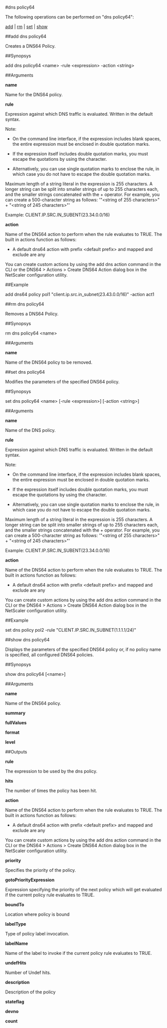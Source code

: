 #dns policy64

The following operations can be performed on "dns policy64":


[add](#add-dns-policy64) | [rm](#rm-dns-policy64) | [set](#set-dns-policy64) | [show](#show-dns-policy64)

##add dns policy64

Creates a DNS64 Policy.


##Synopsys

add dns policy64 &lt;name> -rule &lt;expression> -action &lt;string>


##Arguments

<b>name</b>
Name for the DNS64 policy.

<b>rule</b>
Expression against which DNS traffic is evaluated. Written in the default syntax.
Note:
* On the command line interface, if the expression includes blank spaces, the entire expression must be enclosed in double quotation marks.
* If the expression itself includes double quotation marks, you must escape the quotations by using the  character. 
* Alternatively, you can use single quotation marks to enclose the rule, in which case you do not have to escape the double quotation marks. 
Maximum length of a string literal in the expression is 255 characters. A longer string can be split into smaller strings of up to 255 characters each, and the smaller strings concatenated with the + operator. For example, you can create a 500-character string as follows: '"&lt;string of 255 characters&gt;" + "&lt;string of 245 characters&gt;"'
Example: CLIENT.IP.SRC.IN_SUBENT(23.34.0.0/16)

<b>action</b>
Name of the DNS64 action to perform when the rule evaluates to TRUE. The built in actions function as follows:
* A default dns64 action with prefix &lt;default prefix&gt; and mapped and exclude are any 
You can create custom actions by using the add dns action command in the CLI or the DNS64 &gt; Actions &gt; Create DNS64 Action dialog box in the NetScaler configuration utility.



##Example

add dns64 policy pol1 "client.ip.src.in_subnet(23.43.0.0/16)" -action act1

##rm dns policy64

Removes a DNS64 Policy.


##Synopsys

rm dns policy64 &lt;name>


##Arguments

<b>name</b>
Name of the DNS64 policy to be removed.



##set dns policy64

Modifies the parameters of the specified DNS64 policy.


##Synopsys

set dns policy64 &lt;name> [-rule &lt;expression>] [-action &lt;string>]


##Arguments

<b>name</b>
Name of the DNS policy.

<b>rule</b>
Expression against which DNS traffic is evaluated. Written in the default syntax.
Note:
* On the command line interface, if the expression includes blank spaces, the entire expression must be enclosed in double quotation marks.
* If the expression itself includes double quotation marks, you must escape the quotations by using the  character. 
* Alternatively, you can use single quotation marks to enclose the rule, in which case you do not have to escape the double quotation marks. 
Maximum length of a string literal in the expression is 255 characters. A longer string can be split into smaller strings of up to 255 characters each, and the smaller strings concatenated with the + operator. For example, you can create a 500-character string as follows: '"&lt;string of 255 characters&gt;" + "&lt;string of 245 characters&gt;"'
Example: CLIENT.IP.SRC.IN_SUBENT(23.34.0.0/16)

<b>action</b>
Name of the DNS64 action to perform when the rule evaluates to TRUE. The built in actions function as follows:
* A default dns64 action with prefix &lt;default prefix&gt; and mapped and exclude are any 
You can create custom actions by using the add dns action command in the CLI or the DNS64 &gt; Actions &gt; Create DNS64 Action dialog box in the NetScaler configuration utility.



##Example

set dns policy pol2 -rule "CLIENT.IP.SRC.IN_SUBNET(1.1.1.1/24)"

##show dns policy64

Displays the parameters of the specified DNS64 policy or, if no policy name is specified, all configured DNS64 policies.


##Synopsys

show dns policy64 [&lt;name>]


##Arguments

<b>name</b>
Name of the DNS64 policy.

<b>summary</b>

<b>fullValues</b>

<b>format</b>

<b>level</b>



##Outputs

<b>rule</b>
The expression to be used by the dns policy.

<b>hits</b>
The number of times the policy has been hit.

<b>action</b>
Name of the DNS64 action to perform when the rule evaluates to TRUE. The built in actions function as follows:
* A default dns64 action with prefix &lt;default prefix> and mapped and exclude are any 
You can create custom actions by using the add dns action command in the CLI or the DNS64 > Actions > Create DNS64 Action dialog box in the NetScaler configuration utility.

<b>priority</b>
Specifies the priority of the policy.

<b>gotoPriorityExpression</b>
Expression specifying the priority of the next policy which will get evaluated if the current policy rule evaluates to TRUE.

<b>boundTo</b>
Location where policy is bound

<b>labelType</b>
Type of policy label invocation.

<b>labelName</b>
Name of the label to invoke if the current policy rule evaluates to TRUE.

<b>undefHits</b>
Number of Undef hits.

<b>description</b>
Description of the policy

<b>stateflag</b>

<b>devno</b>

<b>count</b>



